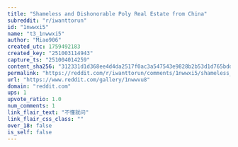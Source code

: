 ```yaml
---
title: "Shameless and Dishonorable Poly Real Estate from China"
subreddit: "r/iwanttorun"
id: "1nwwxi5"
name: "t3_1nwwxi5"
author: "Miao906"
created_utc: 1759492183
created_key: "251003114943"
capture_ts: "251004014259"
content_sha256: "312331d1d368ee4d4da2517f0ac3a547543e9828b2b53d1d765bdd84df23e734"
permalink: "https://reddit.com/r/iwanttorun/comments/1nwwxi5/shameless_and_dishonorable_poly_real_estate_from/"
url: "https://www.reddit.com/gallery/1nwwvu8"
domain: "reddit.com"
ups: 1
upvote_ratio: 1.0
num_comments: 1
link_flair_text: "不懂就问"
link_flair_css_class: ""
over_18: false
is_self: false
---
```


